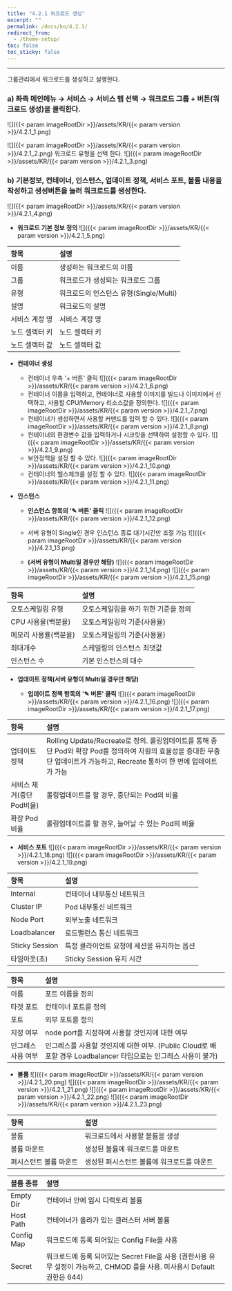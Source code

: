 ```yaml
---
title: "4.2.1 워크로드 생성"
excerpt: ""
permalink: /docs/ko/4.2.1/
redirect_from:
  - /theme-setup/
toc: false
toc_sticky: false
---
```


---
그룹관리에서 워크로드를 생성하고 실행한다.

### a\) 좌측 메인메뉴 → 서비스 → 서비스 맵 선택 → 워크로드 그룹 + 버튼\(워크로드 생성\)을 클릭한다.
![]({{< param imageRootDir >}}/assets/KR/{{< param version >}}/4.2.1_1.png)

![]({{< param imageRootDir >}}/assets/KR/{{< param version >}}/4.2.1_2.png)
워크로드 유형을 선택 한다.
![]({{< param imageRootDir >}}/assets/KR/{{< param version >}}/4.2.1_3.png)

### b\) 기본정보, 컨테이너, 인스턴스, 업데이트 정책, 서비스 포트, 볼륨 내용을 작성하고 생성버튼을 눌러 워크로드를 생성한다.
![]({{< param imageRootDir >}}/assets/KR/{{< param version >}}/4.2.1_4.png)

* **워크로드 기본 정보 정의**
![]({{< param imageRootDir >}}/assets/KR/{{< param version >}}/4.2.1_5.png)

| **항목** | **설명** |
| :--- | :--- |
| 이름 | 생성하는 워크로드의 이름 |
| 그룹 | 워크로드가 생성되는 워크로드 그룹 |
| 유형 | 워크로드의 인스턴스 유형\(Single/Multi\) |
| 설명 | 워크로드의 설명 |
| 서비스 계정 명 | 서비스 계정 명 |
| 노드 셀렉터 키 | 노드 셀렉터 키 |
| 노드 셀렉터 값 | 노드 셀렉터 값 |

* **컨테이너 생성**

  * 컨테이너 우측 '+ 버튼' 클릭
  ![]({{< param imageRootDir >}}/assets/KR/{{< param version >}}/4.2.1_6.png)
  * 컨테이너 이름을 입력하고, 컨테이너로 사용할 이미지를 빌드나 이미지에서 선택하고, 사용할 CPU/Memory 리소스값을 정의한다.
  ![]({{< param imageRootDir >}}/assets/KR/{{< param version >}}/4.2.1_7.png)
  * 컨테이너가 생성하면서 사용할 커맨드를 입력 할 수 있다.
  ![]({{< param imageRootDir >}}/assets/KR/{{< param version >}}/4.2.1_8.png)
  * 컨테이너의 환경변수 값을 입력하거나 시크릿을 선택하여 설정할 수 있다.
  ![]({{< param imageRootDir >}}/assets/KR/{{< param version >}}/4.2.1_9.png)
  * 보안정책을 설정 할 수 있다.
  ![]({{< param imageRootDir >}}/assets/KR/{{< param version >}}/4.2.1_10.png)
  * 컨테이너의 헬스체크를 설정 할 수 있다.
  ![]({{< param imageRootDir >}}/assets/KR/{{< param version >}}/4.2.1_11.png)

* **인스턴스**

  * **인스턴스 항목의 '✎ 버튼' 클릭**
  ![]({{< param imageRootDir >}}/assets/KR/{{< param version >}}/4.2.1_12.png)

  * 서버 유형이 Single인 경우 인스턴스 종료 대기시간만 조절 가능
  ![]({{< param imageRootDir >}}/assets/KR/{{< param version >}}/4.2.1_13.png)

  * **\(서버 유형이 Multi일 경우만 해당\)**
  ![]({{< param imageRootDir >}}/assets/KR/{{< param version >}}/4.2.1_14.png)
  ![]({{< param imageRootDir >}}/assets/KR/{{< param version >}}/4.2.1_15.png)

| **항목** | **설명** |
| :--- | :--- |
| 오토스케일링 유형 | 오토스케일링을 하기 위한 기준을 정의 |
| CPU 사용율\(백분율\) | 오토스케일링의 기준\(사용율\) |
| 메모리 사용률\(백분율\) | 오토스케일링의 기준\(사용율\) |
| 최대개수 | 스케일링의 인스턴스 최댓값 |
| 인스턴스 수 | 기본 인스턴스의 대수 |

* **업데이트 정책\(서버 유형이 Multi일 경우만 해당\)**

  * **업데이트 정책 항목의 '✎ 버튼' 클릭**
  ![]({{< param imageRootDir >}}/assets/KR/{{< param version >}}/4.2.1_16.png)
  ![]({{< param imageRootDir >}}/assets/KR/{{< param version >}}/4.2.1_17.png)

| **항목** | **설명** |
| :--- | :--- |
| 업데이트 정책 | Rolling Update/Recreate로 정의. 롤링업데이트를 통해 중단 Pod와 확장 Pod를 정의하여 자원의 효율성을 증대한 무중단 업데이트가 가능하고, Recreate 통하여 한 번에 업데이트가 가능 |
| 서비스 제거\(중단Pod비율\) | 롤링업데이트를 할 경우, 중단되는 Pod의 비율 |
| 확장 Pod비율 | 롤링업데이트를 할 경우, 늘어날 수 있는 Pod의 비율 |

* **서비스 포트**
![]({{< param imageRootDir >}}/assets/KR/{{< param version >}}/4.2.1_18.png)
![]({{< param imageRootDir >}}/assets/KR/{{< param version >}}/4.2.1_19.png)

| **항목** | **설명** |
| :--- | :--- |
| Internal | 컨테이너 내부통신 네트워크 |
| Cluster IP | Pod 내부통신 네트워크 |
| Node Port | 외부노출 네트워크 |
| Loadbalancer | 로드밸런스 통신 네트워크 |
| Sticky Session | 특정 클라이언트 요청에 세션을 유지하는 옵션 |
| 타임아웃(초) | Sticky Session 유지 시간|

| **항목** | **설명** |
| :--- | :--- |
| 이름 | 포트 이름을 정의 |
| 타겟 포트 | 컨테이너 포트를 정의 |
| 포트 | 외부 포트를 정의 |
| 지정 여부 | node port를 지정하여 사용할 것인지에 대한 여부 |
| 인그레스 사용 여부 | 인그레스를 사용할 것인지에 대한 여부. \(Public Cloud로 배포할 경우 Loadbalancer 타입으로는 인그레스 사용이 불가\) |

* **볼륨**
![]({{< param imageRootDir >}}/assets/KR/{{< param version >}}/4.2.1_20.png)
![]({{< param imageRootDir >}}/assets/KR/{{< param version >}}/4.2.1_21.png)
![]({{< param imageRootDir >}}/assets/KR/{{< param version >}}/4.2.1_22.png)
![]({{< param imageRootDir >}}/assets/KR/{{< param version >}}/4.2.1_23.png)

| **항목** | 설명 |
| :--- | :--- |
| 볼륨 | 워크로드에서 사용할 볼륨을 생성 |
| 볼륨 마운트 | 생성된 볼륨에 워크로드를 마운트 |
| 퍼시스턴트 볼륨 마운트 |생성된 퍼시스턴트 볼륨에 워크로드를 마운트 |

| **볼륨 종류** | **설명** |
| :--- | :--- |
| Empty Dir | 컨테이너 안에 임시 디렉토리 볼륨 |
| Host Path | 컨테이너가 올라가 있는 클러스터 서버 볼륨 |
| Config Map | 워크로드에 등록 되어있는 Config File을 사용 |
| Secret | 워크로드에 등록 되어있는 Secret File을 사용 \(권한사용 유무 설정이 가능하고, CHMOD 룰을 사용. 미사용시 Default 권한은 644\) |
